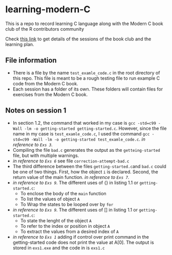 # learning-modern-C
This is a repo to record learning C language along with the Modern C  book club of the R contributors community


Check [this link](https://github.com/r-devel/c-book-club/) to get details of the sessions of the book club and the learning plan.

## File information

 + There is a file by the name `test_examle_code.c` in the root directory of this repo. This file is meant to be a rough testing file to run example C code from the Modern C book. 
 + Each session has a folder of its own. These folders will contain files for exercises from the Modern C book.


## Notes on session 1

+ In section 1.2, the command that worked in my case is `gcc -std=c99 -Wall -lm -o getting-started getting-started.c`. However, since the file name in my case is `test_examle_code.c`, I used the command `gcc -std=c99 -Wall -lm -o getting-started test_examle_code.c`. _in reference to `Exs 3`._
+ Compiling the file `bad.c` generates the output as the `getteing-started` file, but with multiple warnings.
+ _in reference to `Exs 6`_ see file `correction-attempt-bad.c`
+ The third difference between the files `getting-started.c`and `bad.c` could be one of two things. First, how the object `i` is declared. Second, the return value of the main function. _in reference to `Exs 7`._
+  _in reference to `Exs 9`._ The different uses of {} in listing 1.1 or `getting-started.c`:
    + To enclose the body of the `main` function
    + To list the values of object `A`
    + To Wrap the states to be looped over by `for`
+  _in reference to `Exs 9`._ The different uses of [] in listing 1.1 or `getting-started.c`:
    + To state the lenght of the object `A`
    + To refer to the index or position in object `A`
    + To extract the values from a desired index of `A`
+ _in reference to `Exs 1`_ adding if control over print command in the getting-started code does not print the value at A[0]. The output is stored in `exs1.exe` and the code in is `exs1.c`